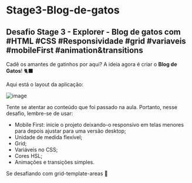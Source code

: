 # Stage3-Blog-de-gatos

## Desafio Stage 3 - Explorer - Blog de gatos com #HTML #CSS #Responsividade #grid #variaveis #mobileFirst #animation&transitions

Cadê os amantes de gatinhos por aqui? A ideia agora é criar o **Blog de Gatos**! 🐈‍⬛

Aqui está o layout da aplicação:

![image](https://github.com/HelenaGP/Stage3-Blog-de-gatos/assets/124213040/b61052f6-a604-48b1-8d59-ddb1c12fe6cf)


Tente se atentar ao conteúdo que foi passado na aula. Portanto, nesse desafio, lembre-se de usar:

- Mobile First: inicie o projeto deixando-o responsivo em telas menores para depois ajustar para uma versão desktop;
- Unidade de medida flexível;
- Grid;
- Variáveis no CSS;
- Cores HSL;
- Animações e transições simples.

Se desafiando com grid-template-areas 💙
